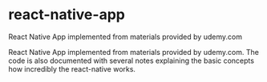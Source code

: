 # react-native-app
React Native App implemented from materials provided by udemy.com

React Native App implemented from materials provided by udemy.com. The code is also documented with several notes explaining the basic concepts how incredibly the react-native works.
